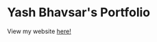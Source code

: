 # Yash Bhavsar's Portfolio

View my website [here!](http://yashexe.github.io/Yash-Bhavsar-s-Portfolio)
